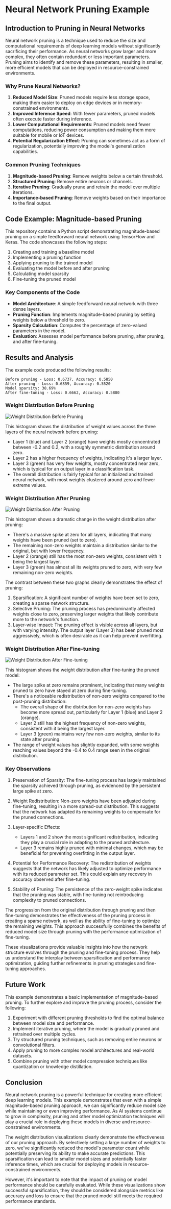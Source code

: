 # Neural Network Pruning Example

## Introduction to Pruning in Neural Networks

Neural network pruning is a technique used to reduce the size and computational requirements of deep learning models without significantly sacrificing their performance. As neural networks grow larger and more complex, they often contain redundant or less important parameters. Pruning aims to identify and remove these parameters, resulting in smaller, more efficient models that can be deployed in resource-constrained environments.

### Why Prune Neural Networks?

1. **Reduced Model Size**: Pruned models require less storage space, making them easier to deploy on edge devices or in memory-constrained environments.
2. **Improved Inference Speed**: With fewer parameters, pruned models often execute faster during inference.
3. **Lower Computational Requirements**: Pruned models need fewer computations, reducing power consumption and making them more suitable for mobile or IoT devices.
4. **Potential Regularization Effect**: Pruning can sometimes act as a form of regularization, potentially improving the model's generalization capabilities.

### Common Pruning Techniques

1. **Magnitude-based Pruning**: Remove weights below a certain threshold.
2. **Structured Pruning**: Remove entire neurons or channels.
3. **Iterative Pruning**: Gradually prune and retrain the model over multiple iterations.
4. **Importance-based Pruning**: Remove weights based on their importance to the final output.

## Code Example: Magnitude-based Pruning

This repository contains a Python script demonstrating magnitude-based pruning on a simple feedforward neural network using TensorFlow and Keras. The code showcases the following steps:

1. Creating and training a baseline model
2. Implementing a pruning function
3. Applying pruning to the trained model
4. Evaluating the model before and after pruning
5. Calculating model sparsity
6. Fine-tuning the pruned model

### Key Components of the Code

- **Model Architecture**: A simple feedforward neural network with three dense layers.
- **Pruning Function**: Implements magnitude-based pruning by setting weights below a threshold to zero.
- **Sparsity Calculation**: Computes the percentage of zero-valued parameters in the model.
- **Evaluation**: Assesses model performance before pruning, after pruning, and after fine-tuning.

## Results and Analysis

The example code produced the following results:

```
Before pruning - Loss: 0.6737, Accuracy: 0.5850
After pruning - Loss: 0.6859, Accuracy: 0.5520
Model sparsity: 38.69%
After fine-tuning - Loss: 0.6662, Accuracy: 0.5880
```

### Weight Distribution Before Pruning

![Weight Distribution Before Pruning](path_to_image1.png)

This histogram shows the distribution of weight values across the three layers of the neural network before pruning:
- Layer 1 (blue) and Layer 2 (orange) have weights mostly concentrated between -0.2 and 0.2, with a roughly symmetric distribution around zero.
- Layer 2 has a higher frequency of weights, indicating it's a larger layer.
- Layer 3 (green) has very few weights, mostly concentrated near zero, which is typical for an output layer in a classification task.
- The overall distribution is fairly typical for an initialized and trained neural network, with most weights clustered around zero and fewer extreme values.

### Weight Distribution After Pruning

![Weight Distribution After Pruning](path_to_image2.png)

This histogram shows a dramatic change in the weight distribution after pruning:
- There's a massive spike at zero for all layers, indicating that many weights have been pruned (set to zero).
- The remaining non-zero weights maintain a distribution similar to the original, but with lower frequency.
- Layer 2 (orange) still has the most non-zero weights, consistent with it being the largest layer.
- Layer 3 (green) has almost all its weights pruned to zero, with very few remaining non-zero weights.

The contrast between these two graphs clearly demonstrates the effect of pruning:
1. Sparsification: A significant number of weights have been set to zero, creating a sparse network structure.
2. Selective Pruning: The pruning process has predominantly affected weights close to zero, preserving larger weights that likely contribute more to the network's function.
3. Layer-wise Impact: The pruning effect is visible across all layers, but with varying intensity. The output layer (Layer 3) has been pruned most aggressively, which is often desirable as it can help prevent overfitting.

### Weight Distribution After Fine-tuning

![Weight Distribution After Fine-tuning](path_to_image3.png)

This histogram shows the weight distribution after fine-tuning the pruned model:

- The large spike at zero remains prominent, indicating that many weights pruned to zero have stayed at zero during fine-tuning.
- There's a noticeable redistribution of non-zero weights compared to the post-pruning distribution:
  - The overall shape of the distribution for non-zero weights has become more spread out, particularly for Layer 1 (blue) and Layer 2 (orange).
  - Layer 2 still has the highest frequency of non-zero weights, consistent with it being the largest layer.
  - Layer 3 (green) maintains very few non-zero weights, similar to its state after pruning.
- The range of weight values has slightly expanded, with some weights reaching values beyond the -0.4 to 0.4 range seen in the original distribution.


### Key Observations

1. Preservation of Sparsity: The fine-tuning process has largely maintained the sparsity achieved through pruning, as evidenced by the persistent large spike at zero.

2. Weight Redistribution: Non-zero weights have been adjusted during fine-tuning, resulting in a more spread-out distribution. This suggests that the network has adapted its remaining weights to compensate for the pruned connections.

3. Layer-specific Effects:
   - Layers 1 and 2 show the most significant redistribution, indicating they play a crucial role in adapting to the pruned architecture.
   - Layer 3 remains highly pruned with minimal changes, which may be beneficial for preventing overfitting in the output layer.

4. Potential for Performance Recovery: The redistribution of weights suggests that the network has likely adjusted to optimize performance with its reduced parameter set. This could explain any recovery in accuracy observed after fine-tuning.

5. Stability of Pruning: The persistence of the zero-weight spike indicates that the pruning was stable, with fine-tuning not reintroducing complexity to pruned connections.

The progression from the original distribution through pruning and then fine-tuning demonstrates the effectiveness of the pruning process in creating a sparse network, as well as the ability of fine-tuning to optimize the remaining weights. This approach successfully combines the benefits of reduced model size through pruning with the performance optimization of fine-tuning.

These visualizations provide valuable insights into how the network structure evolves through the pruning and fine-tuning process. They help us understand the interplay between sparsification and performance optimization, guiding further refinements in pruning strategies and fine-tuning approaches.

## Future Work

This example demonstrates a basic implementation of magnitude-based pruning. To further explore and improve the pruning process, consider the following:

1. Experiment with different pruning thresholds to find the optimal balance between model size and performance.
2. Implement iterative pruning, where the model is gradually pruned and retrained over multiple cycles.
3. Try structured pruning techniques, such as removing entire neurons or convolutional filters.
4. Apply pruning to more complex model architectures and real-world datasets.
5. Combine pruning with other model compression techniques like quantization or knowledge distillation.

## Conclusion

Neural network pruning is a powerful technique for creating more efficient deep learning models. This example demonstrates that even with a simple magnitude-based pruning approach, we can significantly reduce model size while maintaining or even improving performance. As AI systems continue to grow in complexity, pruning and other model optimization techniques will play a crucial role in deploying these models in diverse and resource-constrained environments.

The weight distribution visualizations clearly demonstrate the effectiveness of our pruning approach. By selectively setting a large number of weights to zero, we've significantly reduced the model's parameter count while potentially preserving its ability to make accurate predictions. This sparsification can lead to smaller model sizes and potentially faster inference times, which are crucial for deploying models in resource-constrained environments.

However, it's important to note that the impact of pruning on model performance should be carefully evaluated. While these visualizations show successful sparsification, they should be considered alongside metrics like accuracy and loss to ensure that the pruned model still meets the required performance standards.
